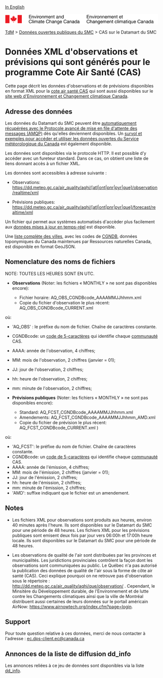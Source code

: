 [In English](readme_aqhi-datamartxml_en.md)

![ECCC logo](../../img_eccc-logo.png)

[TdM](../../readme_fr.md) > [Données ouvertes publiques du SMC](../readme_fr.md) > CAS sur le Datamart du SMC

# Données XML d'observations et prévisions qui sont générés pour le programme Cote Air Santé (CAS)

Cette page décrit les données d'observations et de prévisions disponibles en format XML pour la [cote air santé CAS](readme_aqhi_fr.md) qui sont aussi disponibles sur le [site web d'Environnement et Changement climatique Canada](https://meteo.gc.ca/airquality/pages/index_f.html). 

## Adresse des données 

Les données du Datamart du SMC peuvent être [automatiquement récupérées avec le Protocole avancé de mise en file d'attente des messages (AMQP)](../../msc-datamart/amqp_fr.md) dès qu'elles deviennent disponibles. Un [survol et exemples pour accéder et utiliser les données ouvertes du Service météorologique du Canada](../../usage-overview/readme_fr.md) est également disponible.

Les données sont disponibles via le protocole HTTP. Il est possible d’y accéder avec un fureteur standard. Dans ce cas, on obtient une liste de liens donnant accès à un fichier XML.

Les données sont accessibles à adresse suivante :

* Observations: 
  https://dd.meteo.gc.ca/air_quality/aqhi/[atl|ont|pnr|pyr|que]/observation/realtime/xml
  
* Prévisions publiques: 
  https://dd.meteo.gc.ca/air_quality/aqhi/[atl|ont|pnr|pyr|que]/forecast/realtime/xml

Un fichier qui permet aux systèmes automatisés d'accèder plus facilement aux [données mises à jour en temps-réel](https://dd.meteo.gc.ca/air_quality/doc/AQHI_XML_File_List.xml) est disponible. 

Une [liste complète des villes](http://collaboration.cmc.ec.gc.ca/cmc/cmos/public_doc/msc-data/aqhi/aqhi_station.geojson), avec les codes de [CGNDB](http://www4.rncan.gc.ca/recherche-de-noms-de-lieux/unique), données toponymiques du Canada maintenues par Ressources naturelles Canada, est disponible en format GeoJSON.

## Nomenclature des noms de fichiers 

NOTE: TOUTES LES HEURES SONT EN UTC.

* **Observations** (Noter: les fichiers « MONTHLY » ne sont pas disponibles encore):
       
  * Fichier horaire: AQ_OBS_CGNDBcode_AAAAMMJJhhmm.xml
  * Copie du fichier d'observation le plus récent: AQ_OBS_CGNDBcode_CURRENT.xml

où:

* 'AQ_OBS' : le préfixe du nom de fichier. Chaîne de caractères constante.
* CGNDBcode: un [code de 5-caractères](http://www4.rncan.gc.ca/recherche-de-noms-de-lieux/unique) qui identifie chaque [communauté](http://collaboration.cmc.ec.gc.ca/cmc/cmos/public_doc/msc-data/aqhi/aqhi_community.geojson) CAS. 
* AAAA: année de l'observation, 4 chiffres;
* MM: mois de l'observation, 2 chiffres (janvier = 01);
* JJ: jour de l'observation, 2 chiffres;
* hh: heure de l'observation, 2 chiffres;
* mm: minute de l'observation, 2 chiffres;


* **Prévisions publiques** (Noter: les fichiers « MONTHLY » ne sont pas disponibles encore):

  * Standard:        AQ_FCST_CGNDBcode_AAAAMMJJhhmm.xml
  * Amendements:     AQ_FCST_CGNDBcode_AAAAMMJJhhmm_AMD.xml
  * Copie du fichier de prévision le plus récent: AQ_FCST_CGNDBcode_CURRENT.xml )

où:

* 'AQ_FCST': le préfixe du nom de fichier. Chaîne de caractères constante.
* CGNDBcode: un [code de 5-caractères](http://www4.rncan.gc.ca/recherche-de-noms-de-lieux/unique) qui identifie chaque [communauté](http://collaboration.cmc.ec.gc.ca/cmc/cmos/public_doc/msc-data/aqhi/aqhi_community.geojson) CAS. 
* AAAA: année de l'émission, 4 chiffres;
* MM: mois de l'émission, 2 chiffres (janvier = 01);
* JJ: jour de l'émission, 2 chiffres;
* hh: heure de l'émission, 2 chiffres;
* mm: minute de l'émission, 2 chiffres;
* 'AMD':  suffixe indiquant que le fichier est un amendement.

## Notes

* Les fichiers XML pour observations sont produits aux heures, environ 40 minutes après l'heure.
Ils sont disponibles sur le Datamart du SMC pour une période de 48 heures. Les fichiers XML pour les
prévisions publiques sont emisent deux fois par jour vers 06:00h et 17:00h heure locale. Ils sont
disponibles sur le Datamart du SMC pour une période de 48 heures.

* Les observations de qualité de l'air sont distribuées par les provinces et municipalités. Les juridictions provinciales contrôlent la façon dont les observations sont communiquées au public. Le Québec n'a pas autorisé la publication des données de qualité de l'air sous la forme de côte air santé (CAS). Ceci explique pourquoi on ne retrouve pas d'observation sous le répertoire : http://dd.meteo.gc.ca/air_quality/aqhi/que/observation/ . Cependant, le Minsitère du Développement durable, de l'Environnement et de lutte contre les Changements climatiques ainsi que la ville de Montréal distribuent aussi certaines de leurs données sur le portail américain AirNow: https://www.airnowtech.org/index.cfm?page=login.

## Support

Pour toute question relative à ces données, merci de nous contacter à l'adresse : ec.dps-client.ec@canada.ca

## Annonces de la liste de diffusion dd_info 

Les annonces reliées à ce jeu de données sont disponibles via la liste [dd_info](https://lists.ec.gc.ca/cgi-bin/mailman/listinfo/dd_info).


















